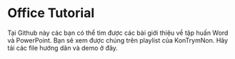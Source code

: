 # Office Tutorial

Tại Github này các bạn có thể tìm được các bài giới thiệu về tập huấn Word và PowerPoint. Bạn sẽ xem được chúng trên playlist của KonTrymNon. Hãy tải các file hướng dãn và demo ở đây.

